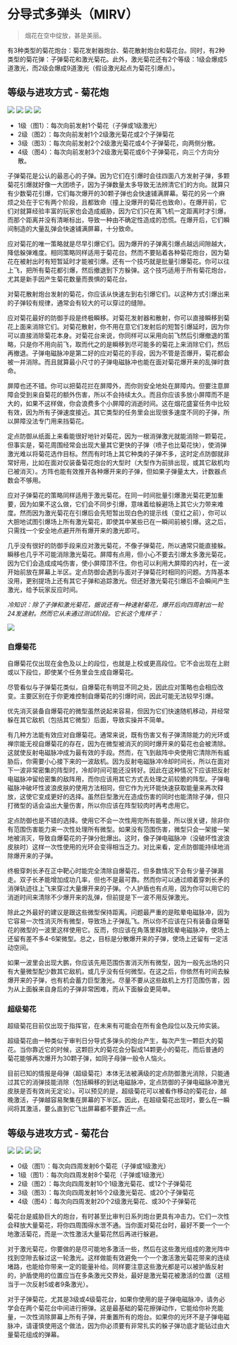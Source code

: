 # 分导式多弹头（MIRV）

> 烟花在空中绽放，甚是美丽。

有3种类型的菊花炮台：菊花发射器炮台、菊花散射炮台和菊花台。同时，有2种类型的菊花弹：子弹菊花和激光菊花。此外，激光菊花还有2个等级：1级会爆成5道激光，而2级会爆成9道激光（假设激光起点为菊花引爆点）。

## 等级与进攻方式 - 菊花炮

<img src="/turrets/mirv_launcher_1.png" style={{zoom:1.25}}/>
<img src="/turrets/mirv_launcher_2.png" style={{zoom:1.25}}/>
<img src="/turrets/mirv_launcher_3.png" style={{zoom:1.25}}/>
<img src="/turrets/mirv_launcher_4.png" style={{zoom:1.25}}/>

- 1级（图1）：每次向前发射1个菊花（子弹或1级激光）
- 2级（图2）：每次向前发射1个2级激光菊花或2个子弹菊花
- 3级（图3）：每次向前发射2个2级激光菊花或4个子弹菊花，向两侧分散。
- 4级（图4）：每次向前发射3个2级激光菊花或6个子弹菊花，向三个方向分散。

子弹菊花是公认的最恶心的子弹。因为它们在引爆时会往四面八方发射子弹，多颗菊花引爆就好像一大团喷子，因为子弹数量太多导致无法辨清它们的方向。就算只有少数菊花引爆，它们每次爆开的30颗子弹也会快速铺满屏幕。菊花的另一个麻烦之处在于它有两个阶段，且都致命（撞上没爆开的菊花也致命）。在爆开前，它们对就算经验丰富的玩家也会造成威胁，因为它们只在离飞机一定距离时才引爆，而那个距离并没有清晰标出，导致一种由不确定性造成的恐慌。在爆开后，它们瞬间制造的大量乱弹会快速铺满屏幕，十分致命。

应对菊花的唯一策略就是尽早引爆它们。因为爆开的子弹离引爆点越远间隙越大，降低躲弹难度。相同策略同样适用于菊花台。然而不要贴着各种菊花炮台，因为菊花在被射出时有短暂延时才能被引爆。还有一个技巧就是批量引爆菊花。你可以往上飞，把所有菊花都引爆，然后撤退到下方躲弹。这个技巧适用于所有菊花炮台，尤其是新手因产生菊花数量而畏惧的菊花台。

对菊花散射炮台发射的菊花，你应该从快速左到右引爆它们。以这种方式引爆出来的子弹较有规律，通常会有较大的可以穿过的缝隙。

应对菊花最好的防御手段是终极瞬移。对菊花发射器和散射，你可以直接瞬移到菊花上面来消除它们。对菊花散射，你不用在意它们发射后的短暂引爆延时，因为你可以直接消除菊花本身。对菊花台来说，你同样可以采用向前飞然后引爆撤退的策略，只是你不用向前飞，取而代之的是瞬移到尽可能多的菊花上来消除它们，然后再撤退。子弹电磁脉冲是第二好的应对菊花的手段，因为不管是否爆开，菊花都会被一并消除。而且就算最小尺寸的子弹电磁脉冲也能在面对菊花爆开来的乱弹时救命。

屏障也还不错。你可以把菊花拦在屏障外，而你则安全地处在屏障内。但要注意屏障会受到来自菊花的额外伤害，所以不会持续太久。而且你应该多放小屏障而不是大的，如果不这样做，你会浪费多个小屏障的消逝时间。这在烟花盛宴任务中比较有效，因为所有子弹速度接近。其它类型的任务里会出现很多速度不同的子弹，所以屏障没法专门用来挡菊花。

定点防御从纸面上来看能很好地针对菊花，因为一根消弹激光就能消除一颗菊花，但事实是，菊花周围经常会出现大量其它更快的子弹（喷子也比菊花快），使消弹激光难以将菊花选作目标。然而有时场上其它种类的子弹不多，这时定点防御就非常好用，比如在面对仅装备菊花炮台的大型时（大型作为前排出现，或其它敌机均已被消灭）。方阵也能有效推开各种爆开来的子弹，但如果子弹量太大，计数器点数会不够用。

应对子弹菊花的策略同样适用于激光菊花。在同一时间批量引爆激光菊花更加重要，因为如果不这么做，它们会不同步引爆，意味着给躲避场上其它火力带来难度。然而因为激光菊花在引爆后会先短暂出现白色的提示线（变红之前），你可以大胆地试图引爆场上所有激光菊花，即使其中某些已在一瞬间前被引爆。这之后，只需找一个安全地点避开所有爆开来的激光即可。

几乎没有很好的防御手段来应对激光菊花，不像子弹菊花，所以通常只能直接躲。瞬移也几乎不可能消除激光菊花。屏障有点用，但小心不要去引爆太多激光菊花，因为它们会造成成吨伤害，使小屏障顶不住。你也可以利用大屏障的内衬，在一波开始前放在屏幕上半区。定点防御会遇到与面对子弹菊花时相同的问题。方阵基本没用，更别提场上还有其它子弹和追踪激光。但还好激光菊花引爆后不会瞬间产生激光，给予玩家反应时间。

*冷知识：除了子弹和激光菊花，据说还有一种速射菊花，爆开后向四周射出一轮24发速射。然而它从未通过测试阶段。它长这个鬼样子：*

<img src="/Cookbook/dartmirv.gif" style={{zoom:1}}/>

### 自爆菊花

自爆菊花仅出现在金色及以上的段位，也就是上校或更高段位。它不会出现在上尉或以下段位，即使某个任务里会生成自爆菊花。

尽管看似与子弹菊花类似，自爆菊花有明显不同之处，因此应对策略也会相应改变。主要区别在于你更难控制自爆菊花的引爆时间，因此可能无法较早引爆。

优先消灭装备自爆菊花的微型虽然说起来容易，但因为它们快速随机移动，并经常躲在其它敌机（包括其它微型）后面，导致实操并不简单。

有几种方法能有效应对自爆菊花。通常来说，既有伤害又有子弹清除能力的光环或禅宗能无视自爆菊花的存在，因为在微型被消灭的同时爆开来的菊花也会被清除。这就使反射电磁脉冲成为最有效的手段。然而，在飞到敌阵中央使用它清除所有威胁后，你需要小心接下来的一波敌机。因为反射电磁脉冲冷却时间长，所以在面对下一波非常密集的阵型时，冷却时间可能还没转好。因此在这种情况下应该把反射电磁脉冲留给密集的敌阵用，而你应该用其它方式去处理之前较脆的阵型。子弹电磁脉冲破坏性波浪皮肤的使用方法相同，但它作为光环能快速获取能量来再次释放，这使它变成更好的选择。虽然巨型激光在造成伤害的同时也能清除子弹，但只打微型的话会溢出大量伤害，所以你应该在阵型较肉时再考虑用它。

定点防御也是不错的选择。使用它不会一次性用完所有能量，所以很关键，除非你有范围伤害能力来一次性处理所有微型。如果没有范围伤害，微型只会一架接一架地被消灭，导致自爆菊花的子弹分批爆出。这时，像子弹电磁脉冲（没破坏性波浪皮肤时）这样一次性使用的光环会变得相当乏力。对比来看，定点防御能持续地消除爆开来的子弹。

终极穿刺长矛在正中靶心时能完全清除自爆菊花，但多数情况下会有少量子弹漏走。双子长矛能增加成功几率，但也不是最可靠。然而你可以通过顺着穿刺长矛的消弹轨迹往上飞来穿过大量爆开来的子弹。个人护盾也有点用，因为你可以用它的消逝时间来清除不少爆开来的乱弹，但前提是下一波不用反弹激光。

除此之外最好的建议是跟这些微型保持距离。问题最严重的是眩晕电磁脉冲，因为它容易一次性消灭所有微型，导致场上子弹乱飞。所以你不应该在只有装备自爆菊花的微型的一波里这样使用它。反而，你应该在角落里释放眩晕电磁脉冲，使场上还留有差不多4-6架微型。总之，目标是分散爆开来的子弹，使场上还留有一定活动空间。

如果一波里会出现大鹏，你应该先用范围伤害消灭所有微型，因为一般先出场的只有大量微型配少数其它敌机，或几乎没有任何微型。在这之后，你依然有时间去躲爆开来的子弹，也有机会蓄力巨型激光。尽量不要从这些敌机上方打范围伤害，因为从上面躲来自身后的子弹非常困难，而从下面躲会更简单。

### 超级菊花

超级菊花目前仅出现于指挥官，在未来有可能会在所有金色段位以及元帅实装。

超级菊花由一种类似于审判日分导式多弹头的炮台产生，每次产生一颗巨大的菊花。当你靠近它的时候，这颗巨大的菊花会分裂成14颗更小的菊花，而后普通的菊花能够再次爆开为30颗子弹，如同子母弹一般令人恼火。

目前已知的情报是母弹（超级菊花）本体无法被满级的定点防御激光消除，只能通过其它的消弹技能消除（包括瞬移的到达电磁脉冲，定点防御的子弹电磁脉冲激光皮肤是否有效尚无定论）。可以预见的是，超级菊花可以被看作移动的菊花台，越晚激活，子弹越容易聚集在屏幕的下半区。因此，在超级菊花出现时，要么在一瞬间将其激活，要么直到它飞出屏幕都不要靠近一点。

## 等级与进攻方式 - 菊花台

<img src="/turrets/mirv_bloomer_1.png" style={{zoom:1.25}}/>
<img src="/turrets/mirv_bloomer_2.png" style={{zoom:1.25}}/>
<img src="/turrets/mirv_bloomer_3.png" style={{zoom:1.25}}/>
<img src="/turrets/mirv_bloomer_4.png" style={{zoom:1.25}}/>

- 0级（图1）：每次向四周发射6个菊花（子弹或1级激光）
- 1级（图1）：每次向四周发射8个菊花（子弹或1级激光）
- 2级（图2）：每次向四周发射10个1级激光菊花、或12个子弹菊花
- 3级（图3）：每次向四周发射16个2级激光菊花、或20个子弹菊花
- 4级（图4）：每次向四周发射20个2级激光菊花、或30个子弹菊花

菊花台是威胁巨大的炮台，有时甚至比审判日系列炮台更具有冲击力。它们一次性会释放大量菊花，将你四周围得水泄不通。当你面对菊花台时，最好不要一个一个地激活菊花，而是一次性激活大量菊花然后再进行躲避。

对于激光菊花，你要做的是尽可能地多激活一些，然后在这些激光组成的激光阵中找到空隙去躲过这一轮激光。这样做能有效避免一个一个激活激光菊花带来的连续堵路，也能给你带来一定的能量补给。同样要注意这些激光都是可以被护盾反射的，护盾使用的位置应当在多条激光交界处，最好是激光菊花被激活的位置（这相当于一次反射5或者9条激光）。

对于子弹菊花，尤其是3级或4级菊花台，如果你使用的是子弹电磁脉冲，请务必学会在两个菊花台中间进行擦弹。这是最基础的菊花擦弹动作，它能给你补充能量，一次性消除屏幕上所有子弹，并重置所有的炮台。如果你的光环不是子弹电磁脉冲，请谨慎使用这个做法，因为你必须要有非常扎实的躲子弹功底才能钻过由大量菊花组成的弹幕。
